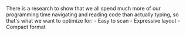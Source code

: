 There is a research to show that we all spend much more of our programming time navigating and reading code than actually typing, so that's what we want to optimize for:
	- Easy to scan
	- Expressive layout
	- Compact format